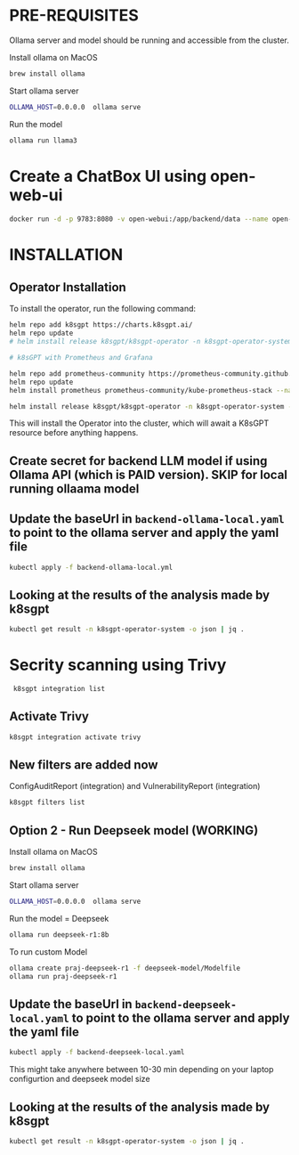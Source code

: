 # PRE-REQUISITES
Ollama server and model should be running and accessible from the cluster.

Install ollama on MacOS
```bash
brew install ollama
```

Start ollama server 
```bash
OLLAMA_HOST=0.0.0.0  ollama serve
```

Run the model
```bash
ollama run llama3
```
# Create a ChatBox UI using open-web-ui
```bash
docker run -d -p 9783:8080 -v open-webui:/app/backend/data --name open-webui ghcr.io/open-webui/open-webui:main
```

# INSTALLATION

## Operator Installation
To install the operator, run the following command:

```bash
helm repo add k8sgpt https://charts.k8sgpt.ai/
helm repo update
# helm install release k8sgpt/k8sgpt-operator -n k8sgpt-operator-system --create-namespace

# k8sGPT with Prometheus and Grafana

helm repo add prometheus-community https://prometheus-community.github.io/helm-charts
helm repo update
helm install prometheus prometheus-community/kube-prometheus-stack --namespace monitoring --create-namespace

helm install release k8sgpt/k8sgpt-operator -n k8sgpt-operator-system --create-namespace --set interplex.enabled=true --set grafanaDashboard.enabled=true --set serviceMonitor.enabled=true

```

This will install the Operator into the cluster, which will await a K8sGPT resource before anything happens.

## Create secret for backend LLM model if using Ollama API (which is PAID version). SKIP for local running ollaama model

## Update the baseUrl in `backend-ollama-local.yaml` to point to the ollama server and apply the yaml file
```bash
kubectl apply -f backend-ollama-local.yml
```

## Looking at the results of the analysis made by k8sgpt 
```bash
kubectl get result -n k8sgpt-operator-system -o json | jq .
```

# Secrity scanning using Trivy

```bash
 k8sgpt integration list
```

## Activate Trivy 
```bash
k8sgpt integration activate trivy
```

## New filters are added now 
ConfigAuditReport (integration) and VulnerabilityReport (integration)
```bash
k8sgpt filters list
```



## Option 2 - Run Deepseek model (WORKING)

Install ollama on MacOS
```bash
brew install ollama
```

Start ollama server 
```bash
OLLAMA_HOST=0.0.0.0  ollama serve
```

Run the model = Deepseek
```bash
ollama run deepseek-r1:8b
```

To run custom Model
```bash
ollama create praj-deepseek-r1 -f deepseek-model/Modelfile
ollama run praj-deepseek-r1
```

## Update the baseUrl in `backend-deepseek-local.yaml` to point to the ollama server and apply the yaml file
```bash
kubectl apply -f backend-deepseek-local.yaml
```

This might take anywhere between 10-30 min depending on your laptop configurtion and deepseek model size

## Looking at the results of the analysis made by k8sgpt 
```bash
kubectl get result -n k8sgpt-operator-system -o json | jq .
```